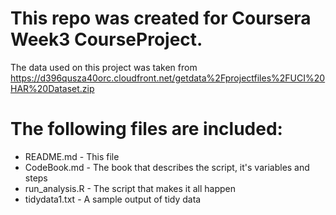 # This repo was created for Coursera Week3 CourseProject.

The data used on this project was taken from https://d396qusza40orc.cloudfront.net/getdata%2Fprojectfiles%2FUCI%20HAR%20Dataset.zip
# The following files are included:
* README.md - This file
* CodeBook.md - The book that describes the script, it's variables and steps
* run_analysis.R - The script that makes it all happen
* tidydata1.txt - A sample output of tidy data